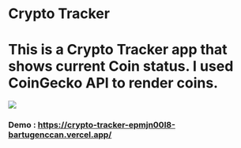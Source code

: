 # Crypto Tracker

<h1>
        This is a Crypto Tracker app that shows current Coin status. I used
        CoinGecko API to render coins.
      </h1>
      <img  src="./public/images/Coin alt="Coin" />
      <h3>
        Demo :
        <a href="https://crypto-tracker-epmjn00l8-bartugenccan.vercel.app/">
          https://crypto-tracker-epmjn00l8-bartugenccan.vercel.app/
        </a>
      </h3>

